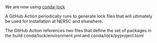 
We are now using [conda-lock](https://github.com/conda/conda-lock)

A GitHub Action periodically runs to generate lock files that will ultimately be used for installation at NERSC and elsewhere. 

The GitHub Action references two files that define the set of packages in the build conda/lock/environment.yml and conda/lock/pyproject.toml

